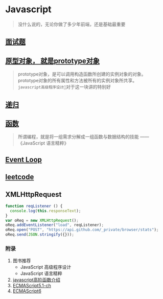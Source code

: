 # Javascript

> 没什么说的，无论你做了多少年前端，还是基础最重要

## [面试题](./interview.md)

## [原型对象， 就是prototype对象](./prototype.md)
> prototype对象，是可以调用构造函数所创建的实例对象的对象。prototype对象的所有属性和方法被所有的实例对象所共享。<br/>`javascript高级程序设计`对于这一块讲的特别好

## [递归](./recusive.md)

## [函数](./Function.md)

> 所谓编程，就是将一组需求分解成一组函数与数据结构的技能 —— 《JavaScript 语言精粹》

## [Event Loop](./EventLoop.md)

## [leetcode](./leetcode/README.md)

## XMLHttpRequest
  ```javascript
  function reqListener () {
    console.log(this.responseText);
  }
  var oReq = new XMLHttpRequest();
  oReq.addEventListener("load", reqListener);
  oReq.open("POST", "https://api.github.com/_private/browser/stats");
  oReq.send(JSON.stringify({}));
  ```

### 附录
1. 图书推荐
    - JavaScript 高级程序设计
    - JavaScript 语言精粹
1. [javascript高阶函数介绍](https://www.imys.net/20160530/javascript-advanced-functions.html)
1. [ECMAScript5.1-ch](http://yanhaijing.com/es5/#about)
1. [ECMAScript6](http://www.ecma-international.org/ecma-262/6.0/)

